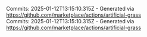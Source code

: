 Commits: 2025-01-12T13:15:10.315Z - Generated via https://github.com/marketplace/actions/artificial-grass
<br>
Commits: 2025-01-12T13:15:10.315Z - Generated via https://github.com/marketplace/actions/artificial-grass
<br>
